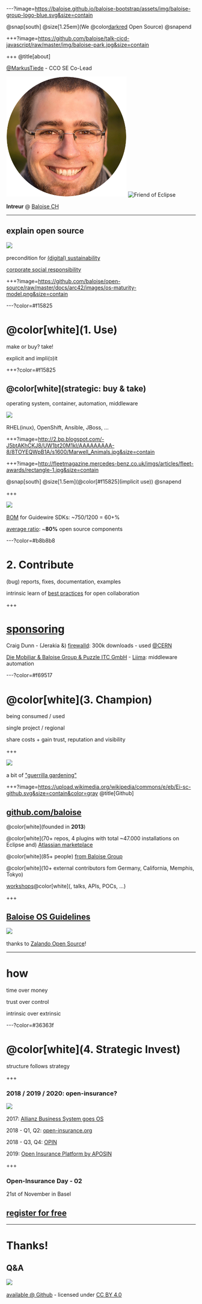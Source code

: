 ---?image=https://baloise.github.io/baloise-bootstrap/assets/img/baloise-group-logo-blue.svg&size=contain

@snap[south]
@size[1.25em](We @color[darkred](♥) Open Source)
@snapend

+++?image=https://github.com/baloise/talk-cicd-javascript/raw/master/img/baloise-park.jpg&size=contain

+++
@title[about]

[@MarkusTiede](https://twitter.com/MarkusTiede) - CCO SE Co-Lead  

![me](https://github.com/MarkusTiede/about/raw/master/img/me-circle.png) ![Friend of Eclipse](http://eclipse.org/donate/images/friendslogo200.png "Friend of Eclipse")

**Intr<open>eur** @ [Baloise CH](https://www.baloise.ch)

---

## explain open source

![](https://upload.wikimedia.org/wikipedia/commons/thumb/c/c0/Icon_Digitale_Nachhaltigkeit_Farbig.svg/200px-Icon_Digitale_Nachhaltigkeit_Farbig.svg.png)

precondition for [(digital) sustainability](https://de.wikipedia.org/wiki/Digitale_Nachhaltigkeit#10_Voraussetzungen_der_digitalen_Nachhaltigkeit)

[corporate social responsibility](https://en.wikipedia.org/wiki/Corporate_social_responsibility)

+++?image=https://github.com/baloise/open-source/raw/master/docs/arc42/images/os-maturity-model.png&size=contain

---?color=#f15825
# @color[white](1. Use)

make or buy? take!

explicit and impli(ɔ)it

+++?color=#f15825

## @color[white](strategic: buy & take)

operating system, container, automation, middleware

![](https://upload.wikimedia.org/wikipedia/de/d/d8/Red_Hat_logo.svg)

RHEL(inux), OpenShift, Ansible, JBoss, ...

+++?image=http://2.bp.blogspot.com/-J5btAKhCKJ8/UW1bt20M1kI/AAAAAAAAA-8/8TOYEQWpB1A/s1600/Marwell_Animals.jpg&size=contain

+++?image=http://fleetmagazine.mercedes-benz.co.uk/imgs/articles/fleet-awards/rectangle-1.jpg&size=contain

@snap[south]
@size[1.5em](@color[#f15825](implicit use))
@snapend

+++

![](https://www.welt.de/img/wirtschaft/mobile157906274/1601626057-ci23x11-w1600/Volkswagen-Tiguan-in-Einzelteile-zerlegt.jpg)

[BOM](https://en.wikipedia.org/wiki/Bill_of_materials) for Guidewire SDKs: ~750/1200 = 60+%

[average ratio](https://oss-studie.ch): ~**80%** open source components

---?color=#b8b8b8
# 2. Contribute

(bug) reports, fixes, documentation, examples

intrinsic learn of [best practices](https://opensource.guide) for open collaboration

+++

# [sponsoring](https://baloise.github.io/open-source/docs/md/activities/projects.html#sponsored)

Craig Dunn - (Jerakia &) [firewalld](https://forge.puppet.com/crayfishx/firewalld): 300k downloads - used [@CERN](https://gitlab.cern.ch/linuxsupport/puppet-firewalld/tree/master/code#author)

[Die Mobiliar & Baloise Group & Puzzle ITC GmbH](http://www.liima.org/#partner) - [Liima](https://github.com/liimaorg): middleware automation

---?color=#f69517
# @color[white](3. Champion)

being consumed / used

single project / regional

share costs + gain trust, reputation and visibility

+++

![](https://png.pngtree.com/element_origin_min_pic/17/08/03/08b95a8c29ae5dd081aae3c70e1d8595.jpg)

a bit of ["guerrilla gardening"](https://en.wikipedia.org/wiki/Guerrilla_gardening)

+++?image=https://upload.wikimedia.org/wikipedia/commons/e/eb/Ei-sc-github.svg&size=contain&color=gray
@title[Github]
## [github.com/baloise](https://github.com/baloise)

@color[white](founded in **2013**)

@color[white](70+ repos, 4 plugins with total ~47.000 installations on Eclipse and) [Atlassian marketplace](https://marketplace.atlassian.com/vendors/1211530/baloise-group)

@color[white](85+ people) [from Baloise Group](https://github.com/orgs/baloise/people)

@color[white](10+ external contributors fom Germany, California, Memphis, Tokyo)

[workshops](https://github.com/baloise/ws-angular_slides#inhalt)@color[white](, talks, APIs, POCs, ...)

+++

## [Baloise OS Guidelines](https://baloise.github.io/open-source/docs/arc42/)

![](https://upload.wikimedia.org/wikipedia/commons/thumb/1/1f/Icon_DINA_Schwerpunkte_Parldigi_03_Open_Government_Data_Farbig.svg/200px-Icon_DINA_Schwerpunkte_Parldigi_03_Open_Government_Data_Farbig.svg.png)

thanks to [Zalando Open Source](https://opensource.zalando.com)!

---
# how
time over money

trust over control

intrinsic over extrinsic

---?color=#36363f
# @color[white](4. Strategic Invest)

structure follows strategy

+++

### 2018 / 2019 / 2020: open-insurance?

![](https://avatars2.githubusercontent.com/u/40058038?s=200&v=4)

2017: [Allianz Business System goes OS](https://www.allianz.com/en_GB/press/news/business/insurance/180129-allianz-sets-up-open-platform.html)

2018 - Q1, Q2: [open-insurance.org](https://open-insurance.org)

2018 - Q3, Q4: [OPIN](https://openinsurance.io)

2019: [Open Insurance Platform by APOSIN](https://aposin.org)

+++

### Open-Insurance Day - 02

21st of November in Basel

## [register for free](https://www.eventbrite.com/e/open-insurance-day-02-registration-71253502143)

---
# Thanks!

## Q&A

![](https://api.qrserver.com/v1/create-qr-code/?data=https%3A%2F%2Fgithub.com%2Fbaloise%2Fopen-source&amp;format=png&amp;ecc=H)

[available @ Github](https://github.com/baloise/open-source) - licensed under [CC BY 4.0](https://creativecommons.org/licenses/by/4.0/)
